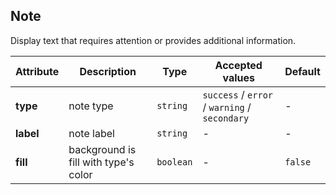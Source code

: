 ## Note

Display text that requires attention or provides additional information.


<ex-code name="ex-note-basic"></ex-code>

<ex-code name="ex-note-type"></ex-code>

<ex-code name="ex-note-filled"></ex-code>

<ex-footer edit-link="https://github.com/zeit-ui/vue/edit/master/docs/en-us/components/note.md">

| Attribute | Description | Type | Accepted values | Default
| ---------- | ---------- | ---- |  -------------- | ------ |
| **type** | note type | `string` | `success` / `error` / `warning` / `secondary` | - |
| **label** | note label | `string` | - | - |
| **fill** | background is fill with type's color | `boolean` | - | `false` |

</ex-footer>
